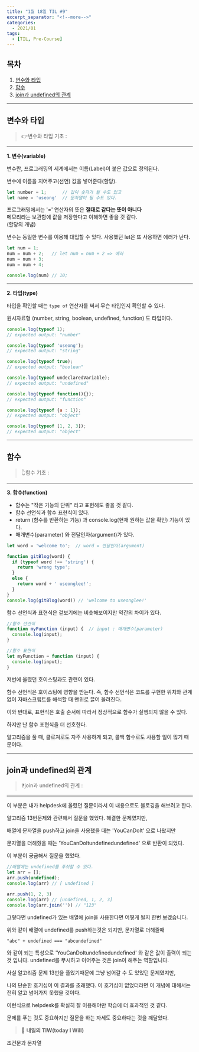 ```yaml
---
title: "1월 18일 TIL #9"
excerpt_separator: "<!--more-->"
categories:
  - 2021/01
tags:
  - [TIL, Pre-Course]
---
```


## 목차

1. [변수와 타입](#변수와-타입)
2. [함수](#함수)
3. [join과 undefined의 관계](#join과-undefined의-관계)


---
## 변수와 타입
> :point_right:변수와 타입 기초 :
------

**1. 변수(variable)**

변수란, 프로그래밍의 세계에서는 이름(Label)이 붙은 값으로 정의된다.

변수에 이름을 지어주고(선언) 값을 넣어준다(할당).

```js
let number = 1;      // 값이 숫자가 될 수도 있고
let name = 'useong'  // 문자열이 될 수도 있다.
```
프로그래밍에서는 '=' 연산자의 뜻은 **절대로 같다는 뜻이 아니다**<br/>
메모리라는 보관함에 값을 저장한다고 이해하면 좋을 것 같다.<br/>
(할당의 개념)

변수는 동일한 변수를 이용해 대입할 수 있다.
사용했던 let은 또 사용하면 에러가 난다.
```js
let num = 1;     
num = num + 2;   // let num = num + 2 => 에러
num = num + 3;
num = num + 4;

console.log(num) // 10;
```
---

**2. 타입(type)**

타입을 확인할 때는 ```type of``` 연산자를 써서 무슨 타입인지 확인할 수 있다.

원시자료형 (number, string, boolean, undefined, function) 도 타입이다.

```js
console.log(typeof 1);
// expected output: "number"

console.log(typeof 'useong');
// expected output: "string"

console.log(typeof true);
// expected output: "boolean"

console.log(typeof undeclaredVariable);
// expected output: "undefined"

console.log(typeof function(){});
// expected output: "function"

console.log(typeof {a : 1});
// expected output: "object"

console.log(typeof [1, 2, 3]);
// expected output: "object"
```

---
## 함수
> :point_up_2:함수 기초 :
------
**3. 함수(function)**

* 함수는 "작은 기능의 단위" 라고 표현해도 좋을 것 같다.
* 함수 선언식과 함수 표현식이 있다.
* return (함수를 반환하는 기능) 과 console.log(현재 원하는 값을 확인) 기능이 있다.
* 매개변수(parameter) 와 전달인자(argument)가 있다.

```js
let word = 'welcome to';  // word = 전달인자(argument)

function gitBlog(word) {
  if (typeof word !== 'string') {
    return 'wrong type';
  }
  else {
    return word + ' useonglee!';
  }
}
console.log(gitBlog(word)) // 'welcome to useonglee!'
```

함수 선언식과 표현식은 겉보기에는 비슷해보이지만 약간의 차이가 있다.

```js
//함수 선언식
function myFunction (input) {  // input : 매개변수(parameter)
  console.log(input);
}

//함수 표현식
let myFunction = function (input) {
  console.log(input);
}
```

저번에 올렸던 호이스팅과도 관련이 있다.

함수 선언식은 호이스팅에 영향을 받는다. 즉, 함수 선언식은 코드를 구현한 위치와 관계없이 자바스크립트를 해석할 때 맨위로 끌어 올려진다.

이와 반대로, 표현식은 호출 순서에 따라서 정상적으로 함수가 실행되지 않을 수 있다.

하지만 난 함수 표현식을 더 선호한다.

알고리즘을 풀 때, 클로져로도 자주 사용하게 되고, 콜백 함수로도 사용할 일이 많기 때문이다.

---
## join과 undefined의 관계
> :question:join과 undefined의 관계 :
------
이 부분은 내가 helpdesk에 올렸던 질문이라서 이 내용으로도 블로깅을 해보려고 한다.

알고리즘 13번문제와 관련해서 질문을 했었다. 해결한 문제였지만,

배열에 문자열을 push하고 join을 사용했을 때는 'YouCanDoIt'  으로 나왔지만

문자열을 더해줬을 때는 'YouCanDoItundefinedundefined' 으로 반환이 되었다.

이 부분이 궁금해서 질문을 했었다.

```js
//배열에는 undefined를 푸쉬할 수 있다.
let arr = [];
arr.push(undefined);
console.log(arr) // [ undefined ]

arr.push(1, 2, 3)
console.log(arr) // [undefined, 1, 2, 3]
console.log(arr.join('')) // "123"
```

그렇다면 undefined가 있는 배열에 join을 사용한다면 어떻게 될지 한번 보겠습니다.

위와 같이 배열에 undefined를 push하는것은 되지만, 문자열로 더해줄때

```"abc" + undefined === "abcundefined"```

와 같이 되는 특성으로 'YouCanDoItundefinedundefined' 와 같은 값이 출력이 되는 것 입니다.
undefined를 무시하고 이어주는 것은 join이 해주는 역할입니다.

사실 알고리즘 문제 13번을 풀었기때문에 그냥 넘어갈 수 도 있었던 문제였지만,

나의 단순한 호기심이 이 결과를 초래했다. 이 호기심이 없었더라면 이 개념에 대해서는 전혀 알고 넘어가지 못했을 것이다.

이런식으로 helpdesk를 확실히 잘 이용해야만 학습에 더 효과적인 것 같다.

문제를 푸는 것도 중요하지만 질문을 하는 자세도 중요하다는 것을 깨달았다.

> :punch: **내일의 TIW(today I Will)**

조건문과 문자열

